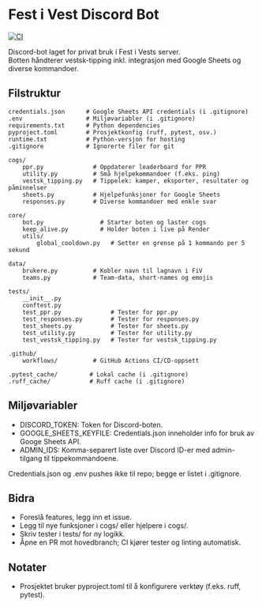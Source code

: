 # Fest i Vest Discord Bot

[![CI](https://github.com/AnBasement/fiv-tippebot/actions/workflows/main.yml/badge.svg)](https://github.com/AnBasement/fiv-tippebot/actions/workflows/main.yml)

Discord-bot laget for privat bruk i Fest i Vests server.  
Botten håndterer vestsk-tipping inkl. integrasjon med Google Sheets og diverse kommandoer.

## Filstruktur

    credentials.json      # Google Sheets API credentials (i .gitignore)
    .env                  # Miljøvariabler (i .gitignore)
    requirements.txt      # Python dependencies
    pyproject.toml        # Prosjektkonfig (ruff, pytest, osv.)
    runtime.txt           # Python-versjon for hosting
    .gitignore            # Ignorerte filer for git

    cogs/
        ppr.py              # Oppdaterer leaderboard for PPR
        utility.py          # Små hjelpekommandoer (f.eks. ping)
        vestsk_tipping.py   # Tippelek: kamper, eksporter, resultater og påminnelser
        sheets.py           # Hjelpefunksjoner for Google Sheets
        responses.py        # Diverse kommandoer med enkle svar

    core/
        bot.py                # Starter boten og laster cogs
        keep_alive.py         # Holder boten i live på Render
        utils/
            global_cooldown.py   # Setter en grense på 1 kommando per 5 sekund

    data/
        brukere.py          # Kobler navn til lagnavn i FiV
        teams.py            # Team-data, short-names og emojis

    tests/                   
        __init__.py
        conftest.py
        test_ppr.py              # Tester for ppr.py
        test_responses.py        # Tester for responses.py
        test_sheets.py           # Tester for sheets.py
        test_utility.py          # Tester for utility.py
        test_vestsk_tipping.py   # Tester for vestsk_tipping.py

    .github/
        workflows/          # GitHub Actions CI/CD-oppsett

    .pytest_cache/         # Lokal cache (i .gitignore)
    .ruff_cache/           # Ruff cache (i .gitignore)

## Miljøvariabler

- DISCORD_TOKEN: Token for Discord-boten.
- GOOGLE_SHEETS_KEYFILE: Credentials.json inneholder info for bruk av Googe Sheets API.
- ADMIN_IDS: Komma-separert liste over Discord ID-er med admin-tilgang til tippekommandoene.

Credentials.json og .env pushes ikke til repo; begge er listet i .gitignore.

## Bidra

- Foreslå features, legg inn et issue.
- Legg til nye funksjoner i cogs/ eller hjelpere i cogs/.
- Skriv tester i tests/ for ny logikk.
- Åpne en PR mot hovedbranch; CI kjører tester og linting automatisk.

## Notater

- Prosjektet bruker pyproject.toml til å konfigurere verktøy (f.eks. ruff, pytest).
